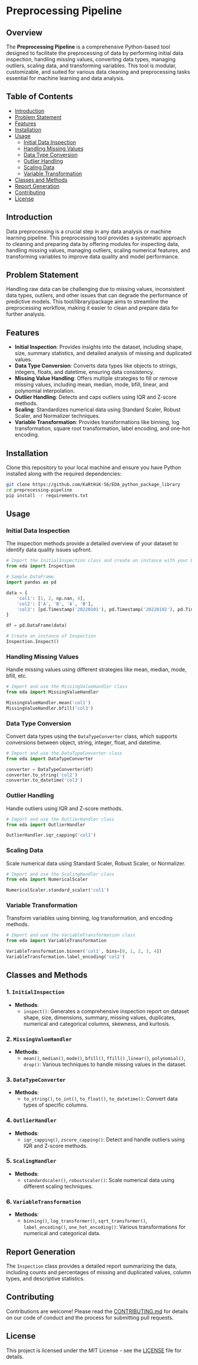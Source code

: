 # Preprocessing Pipeline

## Overview

The **Preprocessing Pipeline** is a comprehensive Python-based tool designed to facilitate the preprocessing of data by performing initial data inspection, handling missing values, converting data types, managing outliers, scaling data, and transforming variables. This tool is modular, customizable, and suited for various data cleaning and preprocessing tasks essential for machine learning and data analysis.

## Table of Contents

- [Introduction](#introduction)
- [Problem Statement](#problem-statement)
- [Features](#features)
- [Installation](#installation)
- [Usage](#usage)
  - [Initial Data Inspection](#initial-data-inspection)
  - [Handling Missing Values](#handling-missing-values)
  - [Data Type Conversion](#data-type-conversion)
  - [Outlier Handling](#outlier-handling)
  - [Scaling Data](#scaling-data)
  - [Variable Transformation](#variable-transformation)
- [Classes and Methods](#classes-and-methods)
- [Report Generation](#report-generation)
- [Contributing](#contributing)
- [License](#license)

## Introduction

Data preprocessing is a crucial step in any data analysis or machine learning pipeline. This preprocessing tool provides a systematic approach to cleaning and preparing data by offering modules for inspecting data, handling missing values, managing outliers, scaling numerical features, and transforming variables to improve data quality and model performance.

## Problem Statement

Handling raw data can be challenging due to missing values, inconsistent data types, outliers, and other issues that can degrade the performance of predictive models. This tool/library/package aims to streamline the preprocessing workflow, making it easier to clean and prepare data for further analysis.

## Features

- **Initial Inspection**: Provides insights into the dataset, including shape, size, summary statistics, and detailed analysis of missing and duplicated values.
- **Data Type Conversion**: Converts data types like objects to strings, integers, floats, and datetime, ensuring data consistency.
- **Missing Value Handling**: Offers multiple strategies to fill or remove missing values, including mean, median, mode, bfill, linear, and polynomial interpolation.
- **Outlier Handling**: Detects and caps outliers using IQR and Z-score methods.
- **Scaling**: Standardizes numerical data using Standard Scaler, Robust Scaler, and Normalizer techniques.
- **Variable Transformation**: Provides transformations like binning, log transformation, square root transformation, label encoding, and one-hot encoding.

## Installation

Clone this repository to your local machine and ensure you have Python installed along with the required dependencies:

```bash
git clone https://github.com/KaRtHiK-56/EDA_python_package_library
cd preprocessing-pipeline
pip install -r requirements.txt
```

## Usage

### Initial Data Inspection

The inspection methods provide a detailed overview of your dataset to identify data quality issues upfront.

```python
# Import the InitialInspection class and create an instance with your DataFrame
from eda import Inspection

# Sample DataFrame
import pandas as pd

data = {
    'col1': [1, 2, np.nan, 4],
    'col2': ['A', 'B', 'A', 'B'],
    'col3': [pd.Timestamp('20220101'), pd.Timestamp('20220102'), pd.Timestamp('20220103'), pd.Timestamp('20220104')]
}

df = pd.DataFrame(data)

# Create an instance of Inspection
Inspection.Inspect()
```

### Handling Missing Values

Handle missing values using different strategies like mean, median, mode, bfill, etc.

```python
# Import and use the MissingValueHandler class
from eda import MissingValueHandler

MissingValueHandler.mean('col1')
MissingValueHandler.bfill('col3')
```

### Data Type Conversion

Convert data types using the `DataTypeConverter` class, which supports conversions between object, string, integer, float, and datetime.

```python
# Import and use the DataTypeConverter class
from eda import DataTypeConverter

converter = DataTypeConverter(df)
converter.to_string('col2')
converter.to_datetime('col3')
```

### Outlier Handling

Handle outliers using IQR and Z-score methods.

```python
# Import and use the OutlierHandler class
from eda import OutlierHandler

OutlierHandler.iqr_capping('col1')
```

### Scaling Data

Scale numerical data using Standard Scaler, Robust Scaler, or Normalizer.

```python
# Import and use the ScalingHandler class
from eda import NumericalScaler

NumericalScaler.standard_scaler('col1')
```

### Variable Transformation

Transform variables using binning, log transformation, and encoding methods.

```python
# Import and use the VariableTransformation class
from eda import VariableTransformation

VariableTransformation.binner('col1', bins=[0, 1, 2, 3, 4])
VariableTransformation.label_encoding('col2')
```

## Classes and Methods

### 1. `InitialInspection`
- **Methods**: 
  - `inspect()`: Generates a comprehensive inspection report on dataset shape, size, dimensions, summary, missing values, duplicates, numerical and categorical columns, skewness, and kurtosis.

### 2. `MissingValueHandler`
- **Methods**:
  - `mean()`, `median()`, `mode()`, `bfill()`, `ffill()` ,`linear()`, `polynomial()`, `drop()`: Various techniques to handle missing values in the dataset.

### 3. `DataTypeConverter`
- **Methods**:
  - `to_string()`, `to_int()`, `to_float()`, `to_datetime()`: Convert data types of specific columns.

### 4. `OutlierHandler`
- **Methods**:
  - `iqr_capping()`, `zscore_capping()`: Detect and handle outliers using IQR and Z-score methods.

### 5. `ScalingHandler`
- **Methods**:
  - `standardscaler()`, `robustscaler()`: Scale numerical data using different scaling techniques.

### 6. `VariableTransformation`
- **Methods**:
  - `binning()`, `log_transformer()`, `sqrt_transformer()`, `label_encoding()`, `one_hot_encoding()`: Various transformations for numerical and categorical data.

## Report Generation

The `Inspection` class provides a detailed report summarizing the data, including counts and percentages of missing and duplicated values, column types, and descriptive statistics.

## Contributing

Contributions are welcome! Please read the [CONTRIBUTING.md](./CONTRIBUTING.md) for details on our code of conduct and the process for submitting pull requests.

## License

This project is licensed under the MIT License - see the [LICENSE](./LICENSE) file for details.
